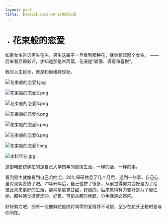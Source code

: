```yaml
---
layout: post
title: 【Movie】2021-09-12电影记录
---
```


- # 花束般的恋爱

如果女生告诉男生花名，男生这辈子一旦看到那种花，就会想起那个女生。
——后来看豆瓣影评，才知道那是木茼蒿，花语是“骄傲、满意和喜悦”。

我的人生目标，就是和你维持现状。

![花束般的恋爱1.jpg](https://gitee.com/junyang-chen/daily_photo/raw/master/img/花束般的恋爱1.jpg)

![花束般的恋爱2.png](https://gitee.com/junyang-chen/photo/raw/master/img/花束般的恋爱2.png)

![花束般的恋爱3.png](https://gitee.com/junyang-chen/daily_photo/raw/master/img/花束般的恋爱3.png)

![花束般的恋爱4.png](https://gitee.com/junyang-chen/daily_photo/raw/master/img/花束般的恋爱4.png)

![花束般的恋爱5.png](https://gitee.com/junyang-chen/daily_photo/raw/master/img/花束般的恋爱5.png)

![花束般的恋爱6.png](https://gitee.com/junyang-chen/daily_photo/raw/master/img/花束般的恋爱6.png)

![花束般的恋爱7.png](https://gitee.com/junyang-chen/daily_photo/raw/master/img/花束般的恋爱7.png)

![本科毕业.jpg](https://gitee.com/junyang-chen/daily_photo/raw/master/img/本科毕业.jpg)

这部电影仿佛拍的是自己大学四年的感情生活，一样的话，一样的事。

看到男主就像看到自己哈哈哈，20年保研休息了几个月后，遇到一些事，自己心里对现实妥协了吧。21年开年后，自己也拼了很多，从前觉得努力变好是为了给彼此未来更好的生活，那种是感觉甘甜，舒服的。后来觉得努力变好是为了留住她，那种感觉挺苦涩的，好累。可能从那时候起，分手就是必然吧。

好好努力吧，拥有一段像鲜花般终将凋零的爱情并不可惜，至少在花开正艳时是与你同在。


